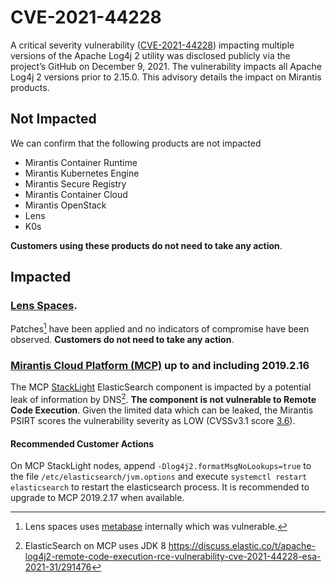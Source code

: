 # CVE-2021-44228
 
A critical severity vulnerability ([CVE-2021-44228](https://nvd.nist.gov/vuln/detail/CVE-2021-44228)) impacting multiple versions of the Apache Log4j 2 utility was disclosed publicly via the project’s GitHub on December 9, 2021. The vulnerability impacts all Apache Log4j 2 versions prior to 2.15.0. This advisory details the impact on Mirantis products.
 
## Not Impacted

We can confirm that the following products are not impacted
 
* Mirantis Container Runtime
* Mirantis Kubernetes Engine
* Mirantis Secure Registry
* Mirantis Container Cloud
* Mirantis OpenStack
* Lens
* K0s

**Customers using these products do not need to take any action**.

## Impacted

### [Lens Spaces](https://k8slens.dev/spaces.html).
Patches[^1] have been applied and no indicators of compromise have been observed.  **Customers do not need to take any action**.

[^1]: Lens spaces uses [metabase](https://www.metabase.com/) internally which was vulnerable. 

### [Mirantis Cloud Platform (MCP)](https://docs.mirantis.com/mcp/q4-18/mcp-ref-arch/common/preface.html) up to and including 2019.2.16

The MCP [StackLight](https://www.mirantis.com/software/mcp/stacklight/) ElasticSearch component is impacted by a potential leak of information by DNS[^2]. **The component is not vulnerable to Remote Code Execution**. Given the limited data which can be leaked, the Mirantis PSIRT scores the vulnerability severity as LOW (CVSSv3.1 score [3.6](https://nvd.nist.gov/vuln-metrics/cvss/v3-calculator?vector=AV:N/AC:H/PR:N/UI:N/S:U/C:L/I:N/A:N/E:H/RL:T/RC:C&version=3.1)).
 
[^2]: ElasticSearch on MCP uses JDK 8 https://discuss.elastic.co/t/apache-log4j2-remote-code-execution-rce-vulnerability-cve-2021-44228-esa-2021-31/291476
#### Recommended Customer Actions

On MCP StackLight nodes, append `-Dlog4j2.formatMsgNoLookups=true` to the file `/etc/elasticsearch/jvm.options` and execute `systemctl restart elasticsearch` to restart the elasticsearch process. It is recommended to upgrade to MCP 2019.2.17 when available.
